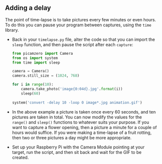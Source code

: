 ## Adding a delay

The point of time-lapse is to take pictures every few minutes or even hours. To do this you can pause your program between captures, using the `time` library.

- Back in your `timelapse.py` file, alter the code so that you can import the `sleep` function, and then pause the script after each `capture`:

	``` python
	from picamzero import Camera
	from os import system
	from time import sleep
	
	camera = Camera()
	camera.still_size = (1024, 768)
	
	for i in range(10):
		camera.take_photo('image{0:04d}.jpg'.format(i))
		sleep(60)
		
	system('convert -delay 10 -loop 0 image*.jpg animation.gif')
	```

- In the above example a picture is taken once every 60 seconds, and ten pictures are taken in total. You can now modify the values for the `range()` and `sleep()` functions to whatever suits your purpose. If you want to capture a flower opening, then a picture a minute for a couple of hours would suffice. If you were making a time-lapse of a fruit rotting, then two or three pictures a day might be more appropriate.

- Set up your Raspberry Pi with the Camera Module pointing at your target, run the script, and then sit back and wait for the GIF to be created.

